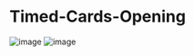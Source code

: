 # Timed-Cards-Opening
![image](https://github.com/kunal7216/Timed-Cards-Opening/assets/112888767/ea2dda54-3ab4-4a71-8520-480ce789f36f)
![image](https://github.com/kunal7216/Timed-Cards-Opening/assets/112888767/bd5f2681-5dc8-4e34-969a-94c38ed83bc4)
